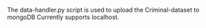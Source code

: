 The data-handler.py script is used to upload the Criminal-dataset to mongoDB
Currently supports localhost.